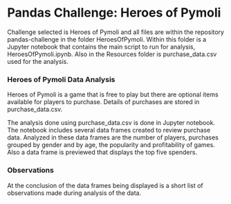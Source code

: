 # Pandas Challenge: Heroes of Pymoli

Challenge selected is Heroes of Pymoli and all files are within the repository pandas-challenge in the folder HeroesOfPymoli. Within this folder is a Jupyter notebook that contains the main script to run for analysis, HeroesOfPymoli.ipynb. Also in the Resources folder is purchase_data.csv used for the analysis.


### Heroes of Pymoli Data Analysis

Heroes of Pymoli is a game that is free to play but there are optional items available for players to purchase. Details of purchases are stored in purchase_data.csv.

The analysis done using purchase_data.csv is done in Jupyter notebook. The notebook includes several data frames created to review purchase data. Analyzed in these data frames are the number of players, purchases grouped by gender and by age, the popularity and profitability of games. Also a data frame is previewed that displays the top five spenders.

### Observations

At the conclusion of the data frames being displayed is a short list of observations made during analysis of the data.
